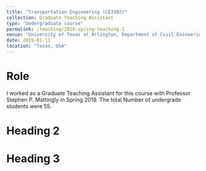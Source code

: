 ```yaml
---
title: "Transportation Engineering (CE3302)"
collection: Graduate Teaching Assistant
type: "Undergraduate course"
permalink: /teaching/2019-spring-teaching-1
venue: "University of Texas at Arlington, Department of Civil Enineering"
date: 2019-01-11
location: "Texas, USA"
---
```




Role
======
I worked as a Graduate Teaching Assistant for this course with Professor Stephen P. Mattingly in Spring 2019. The total Number of undergrade students were 55.

Heading 2
======

Heading 3
======
